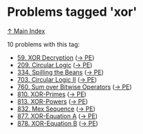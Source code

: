 # Problems tagged 'xor'

[↑ Main Index](../README.md)

10 problems with this tag:

- [59. XOR Decryption](../problems/59.md) ([→ PE](https://projecteuler.net/problem=59))
- [209. Circular Logic](../problems/209.md) ([→ PE](https://projecteuler.net/problem=209))
- [334. Spilling the Beans](../problems/334.md) ([→ PE](https://projecteuler.net/problem=334))
- [703. Circular Logic II](../problems/703.md) ([→ PE](https://projecteuler.net/problem=703))
- [760. Sum over Bitwise Operators](../problems/760.md) ([→ PE](https://projecteuler.net/problem=760))
- [810. XOR-Primes](../problems/810.md) ([→ PE](https://projecteuler.net/problem=810))
- [813. XOR-Powers](../problems/813.md) ([→ PE](https://projecteuler.net/problem=813))
- [832. Mex Sequence](../problems/832.md) ([→ PE](https://projecteuler.net/problem=832))
- [877. XOR-Equation A](../problems/877.md) ([→ PE](https://projecteuler.net/problem=877))
- [878. XOR-Equation B](../problems/878.md) ([→ PE](https://projecteuler.net/problem=878))
